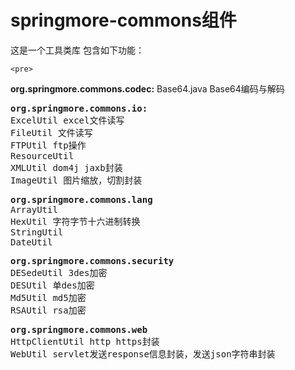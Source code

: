 <div>
	<h1>springmore-commons组件</h1>
	这是一个工具类库 包含如下功能：

	
	<pre>
<strong>org.springmore.commons.codec:</strong>
Base64.java Base64编码与解码
	</pre>
</div>
<div>	
	<pre>
<strong>org.springmore.commons.io:</strong>
ExcelUtil excel文件读写
FileUtil 文件读写
FTPUtil ftp操作
ResourceUtil
XMLUtil dom4j jaxb封装
ImageUtil 图片缩放，切割封装
</pre>
</div>

<div>
<pre>
<strong>org.springmore.commons.lang</strong>
ArrayUtil
HexUtil 字符字节十六进制转换
StringUtil
DateUtil
</pre>
</div>

<div>
<pre>
<strong>org.springmore.commons.security</strong>
DESedeUtil 3des加密
DESUtil 单des加密
Md5Util md5加密
RSAUtil rsa加密
</pre>
</div>

<pre>
<strong>org.springmore.commons.web</strong>
HttpClientUtil http https封装
WebUtil servlet发送response信息封装，发送json字符串封装
</pre>
